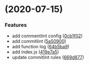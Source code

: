 #  (2020-07-15)


### Features

* add commentlint config ([0cb1f02](https://github.com/xuCesar/gitCommitTest/commit/0cb1f029f2b75ba376ce168b06599722c13d6d6f))
* add commitlint ([5a50900](https://github.com/xuCesar/gitCommitTest/commit/5a50900b60971d3ec0c43ca7aa138a7036c7adb9))
* add function log ([64b5ba9](https://github.com/xuCesar/gitCommitTest/commit/64b5ba9f30a773115c3d9f50fe308f748b672236))
* add index.js ([419e7a5](https://github.com/xuCesar/gitCommitTest/commit/419e7a54d3c70aa4d652f5b3851d865a33c1e3c4))
* update commitlint rules ([669d877](https://github.com/xuCesar/gitCommitTest/commit/669d877b91ee199b004a37a3c6f42314eb79567b))



